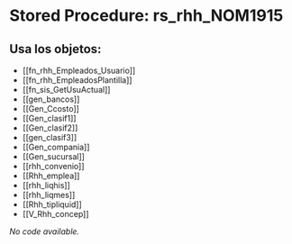 # Stored Procedure: rs_rhh_NOM1915

## Usa los objetos:
- [[fn_rhh_Empleados_Usuario]]
- [[fn_rhh_EmpleadosPlantilla]]
- [[fn_sis_GetUsuActual]]
- [[gen_bancos]]
- [[Gen_Ccosto]]
- [[Gen_clasif1]]
- [[Gen_clasif2]]
- [[gen_clasif3]]
- [[Gen_compania]]
- [[Gen_sucursal]]
- [[rhh_convenio]]
- [[Rhh_emplea]]
- [[rhh_liqhis]]
- [[rhh_liqmes]]
- [[Rhh_tipliquid]]
- [[V_Rhh_concep]]

*No code available.*
